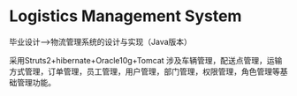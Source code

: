 # Logistics Management System
毕业设计-->物流管理系统的设计与实现（Java版本）


采用Struts2+hibernate+Oracle10g+Tomcat
涉及车辆管理，配送点管理，运输方式管理，订单管理，员工管理，用户管理，部门管理，权限管理，角色管理等基础管理功能。
